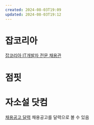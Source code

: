 ```yaml
---
created: 2024-08-03T19:09
updated: 2024-08-03T19:12
---
```

# 잡코리아
[잡코리아 IT개발자 전문 채용관](https://www.jobkorea.co.kr/Theme/it_developer?rv=1)

# 점핏

# 자소설 닷컴
[채용공고 달력](https://jasoseol.com/recruit)
채용공고를 달력으로 볼 수 있음 